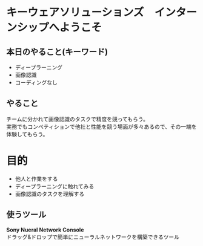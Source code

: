 # キーウェアソリューションズ　インターンシップへようこそ

## 本日のやること(キーワード)
- ディープラーニング
- 画像認識
- コーディングなし

## やること
チームに分かれて画像認識のタスクで精度を競ってもらう。  
実務でもコンペティションで他社と性能を競う場面が多々あるので、その一端を体験してもらう。

# 目的
- 他人と作業をする
- ディープラーニングに触れてみる
- 画像認識のタスクを理解する

## 使うツール
**Sony Nueral Network Console**  
ドラッグ&ドロップで簡単にニューラルネットワークを構築できるツール